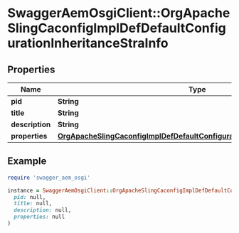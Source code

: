 # SwaggerAemOsgiClient::OrgApacheSlingCaconfigImplDefDefaultConfigurationInheritanceStraInfo

## Properties

| Name | Type | Description | Notes |
| ---- | ---- | ----------- | ----- |
| **pid** | **String** |  | [optional] |
| **title** | **String** |  | [optional] |
| **description** | **String** |  | [optional] |
| **properties** | [**OrgApacheSlingCaconfigImplDefDefaultConfigurationInheritanceStraProperties**](OrgApacheSlingCaconfigImplDefDefaultConfigurationInheritanceStraProperties.md) |  | [optional] |

## Example

```ruby
require 'swagger_aem_osgi'

instance = SwaggerAemOsgiClient::OrgApacheSlingCaconfigImplDefDefaultConfigurationInheritanceStraInfo.new(
  pid: null,
  title: null,
  description: null,
  properties: null
)
```

